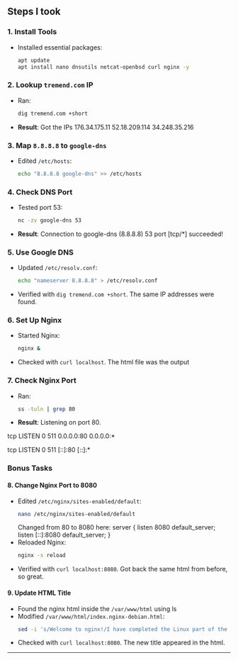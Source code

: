 ## Steps I took

### 1. Install Tools
- Installed essential packages:
  ```bash
  apt update
  apt install nano dnsutils netcat-openbsd curl nginx -y
  ```

### 2. Lookup `tremend.com` IP
- Ran:
  ```bash
  dig tremend.com +short
  ```
- **Result**: Got the IPs
176.34.175.11
52.18.209.114
34.248.35.216

### 3. Map `8.8.8.8` to `google-dns`
- Edited `/etc/hosts`:
  ```bash
  echo "8.8.8.8 google-dns" >> /etc/hosts
  ```

### 4. Check DNS Port
- Tested port 53:
  ```bash
  nc -zv google-dns 53
  ```
- **Result**: Connection to google-dns (8.8.8.8) 53 port [tcp/*] succeeded!

### 5. Use Google DNS
- Updated `/etc/resolv.conf`:
  ```bash
  echo "nameserver 8.8.8.8" > /etc/resolv.conf
  ```
- Verified with `dig tremend.com +short`. The same IP addresses were found.

### 6. Set Up Nginx
- Started Nginx:
  ```bash
  nginx &
  ```
- Checked with `curl localhost`. The html file was the output

### 7. Check Nginx Port
- Ran:
  ```bash
  ss -tuln | grep 80
  ```
- **Result**: Listening on port 80.

tcp   LISTEN 0      511          0.0.0.0:80        0.0.0.0:*

tcp   LISTEN 0      511             [::]:80           [::]:*
### Bonus Tasks
#### 8. Change Nginx Port to 8080
- Edited `/etc/nginx/sites-enabled/default`:
  ```bash
  nano /etc/nginx/sites-enabled/default
  ```
  Changed from 80 to 8080 here:
server {
        listen 8080 default_server;
        listen [::]:8080 default_server;
  }
- Reloaded Nginx:
  ```bash
  nginx -s reload
  ```
- Verified with `curl localhost:8080`. Got back the same html from before, so great.

#### 9. Update HTML Title
- Found the nginx html inside the `/var/www/html` using ls
- Modified `/var/www/html/index.nginx-debian.html`:
  ```bash
  sed -i 's/Welcome to nginx!/I have completed the Linux part of the Tremend DevOps internship project/' /var/www/html/index.nginx-debian.html
  ```
- Checked with `curl localhost:8080`. The new title appeared in the html.

---
